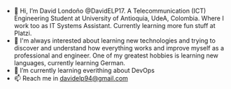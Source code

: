 - 👋 Hi, I’m David Londoño @DavidELP17. A Telecommunication (ICT) Engineering Student at University of Antioquia, UdeA, Colombia. Where I work too as IT Systems Assistant.
Currently learning more fun stuff at Platzi.
- 👀 I'm always interested about learning new technologies and trying to discover and understand how everything works and improve myself as a
professional and engineer. One of my greatest hobbies is learning new languages, currently learning German.
- 🌱 I’m currently learning everithing about DevOps
- 📫 Reach me in davidelp94@gmail.com

<!---
DavidELP17/DavidELP17 is a ✨ special ✨ repository because its `README.md` (this file) appears on your GitHub profile.
You can click the Preview link to take a look at your changes.
--->
